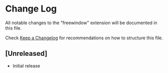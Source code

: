 # Change Log

All notable changes to the "freewindow" extension will be documented in this file.

Check [Keep a Changelog](http://keepachangelog.com/) for recommendations on how to structure this file.

## [Unreleased]

- Initial release